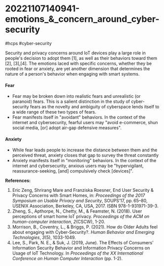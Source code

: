 # 20221107140941-emotions_&_concern_around_cyber-security
#hcps #cyber-security 

Security and privacy concerns around IoT devices play a large role in people's decision to adopt them [1], as well as their behaviors toward them [2], [3],[4]. The emotions laced with specific concerns, whether they be rooted in fear or anxiety, are yet another dimension that determines the nature of a person's behavior when engaging with smart systems.

#### Fear
- Fear may be broken down into realistic fears and unrealistic (or paranoid) fears. This is a salient distinction in the study of cyber-security fears as the novelty and ambiguity of cyberspace lends itself to a wide range of these two types of fears.
- Fear manifests itself in "avoidant" behaviors. In the context of the internet and cybersecurity, fearful users may "avoid e-commerce, shun social media, [or] adopt air-gap defensive measures".

#### Anxiety
- While fear leads people to increase the distance between them and the perceived threat, anxiety closes that gap to survey the threat constantly
- Anxiety manifests itself in "monitoring" behaviors. In the context of the internet and cybersecurity, anxious users may be "hypervigilant, reassurance-seeking, [and] compulsively check [devices]".

**References:**
1. Eric Zeng, Shrirang Mare and Franziska Roesner, End User Security & Privacy Concerns with Smart Homes, in: _Proceedings of the 2017 Symposium on Usable Privacy and Security_, SOUPS’17, pp. 65–80, USENIX Association, Berkeley, CA, USA, 2017. ISBN 978-1-931971-39-3.
2. Zheng, S., Apthorpe, N., Chetty, M., & Feamster, N. (2018). User perceptions of smart home IoT privacy. _Proceedings of the ACM on human-computer interaction_, _2_(CSCW), 1-20.
3. Morrison, B., Coventry, L., & Briggs, P. (2021). How do Older Adults feel about engaging with Cyber‐Security?. _Human Behavior and Emerging Technologies_, _3_(5), 1033-1049.
4. Lee, S., Park, N. E., & Suk, J. (2019, June). The Effects of Consumers' Information Security Behavior and Information Privacy Concerns on Usage of IoT Technology. In _Proceedings of the XX International Conference on Human Computer Interaction_ (pp. 1-2).